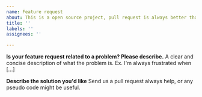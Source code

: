 ```yaml
---
name: Feature request
about: This is a open source project, pull request is always better than raising an issue
title: ''
labels: ''
assignees: ''

---
```


**Is your feature request related to a problem? Please describe.**
A clear and concise description of what the problem is. Ex. I'm always frustrated when [...]

**Describe the solution you'd like**
Send us a pull request always help, or any pseudo code might be useful.